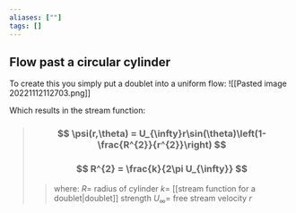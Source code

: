 ```yaml
---
aliases: [""]
tags: []
---
```


## Flow past a circular cylinder

To create this you simply put a doublet into a uniform flow:
![[Pasted image 20221112112703.png]]

Which results in the stream function:
> ### $$ \psi(r,\theta) = U_{\infty}r\sin(\theta)\left(1- \frac{R^{2}}{r^{2}}\right) $$
> ### $$ R^{2} = \frac{k}{2\pi U_{\infty}} $$ 
>> where:
>> $R=$ radius of cylinder
>> $k=$ [[stream function for a doublet|doublet]] strength
>> $U_{\infty}=$ free stream velocity
>> $r$

